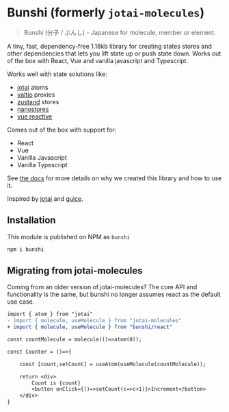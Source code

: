 # Bunshi (formerly `jotai-molecules`)

> Bunshi (分子 / ぶんし) - Japanese for molecule, member or element.

A tiny, fast, dependency-free 1.18kb library for creating states stores and other dependencies that lets you lift state up or push state down. Works out of the box with React, Vue and vanilla javascript and Typescript.

Works well with state solutions like:

- [jotai](https://jotai.org/) atoms
- [valtio](https://valtio.pmnd.rs/) proxies
- [zustand](https://zustand-demo.pmnd.rs/) stores
- [nanostores](https://github.com/nanostores/nanostores)
- [vue reactive](https://vuejs.org/guide/scaling-up/state-management.html#simple-state-management-with-reactivity-api)

Comes out of the box with support for:

- React
- Vue
- Vanilla Javascript
- Vanilla Typescript

See [the docs](https://bunshi.org) for more details on why we created this library and how to use it.

Inspired by [jotai](https://jotai.org/) and [guice](https://github.com/google/guice).

## Installation

This module is published on NPM as `bunshi`

```sh
npm i bunshi
```

## Migrating from jotai-molecules

Coming from an older version of jotai-molecules? The core API and functionality is the same, but bunshi no longer
assumes react as the default use case.

```diff
import { atom } from "jotai"
- import { molecule, useMolecule } from "jotai-molecules"
+ import { molecule, useMolecule } from "bunshi/react"

const countMolecule = molecule(()=>atom(0));

const Counter = ()=>{

    const [count,setCount] = useAtom(useMolecule(countMolecule));

    return <div>
        Count is {count}
        <button onClick={()=>setCount(c=>c+1)}>Increment</button>
    </div>
}
```
